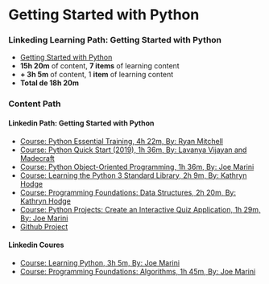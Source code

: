 # Getting Started with Python

### Linkeding Learning Path: Getting Started with Python
- [Getting Started with Python](https://www.linkedin.com/learning/paths/getting-started-with-python)
- **15h 20m** of content, **7 items** of learning content
- **+ 3h 5m** of content, 1 **item** of learning content
- **Total de 18h 20m**

### Content Path

#### Linkedin Path: Getting Started with Python
- [Course: Python Essential Training, 4h 22m, By: Ryan Mitchell](https://www.linkedin.com/learning/python-essential-training-18764650)
- [Course: Python Quick Start (2019), 1h 36m, By: Lavanya Vijayan and Madecraft](https://www.linkedin.com/learning/python-quick-start-22667553/advancing-your-career-with-python)
- [Course: Python Object-Oriented Programming, 1h 36m, By: Joe Marini](https://www.linkedin.com/learning/python-object-oriented-programming-2020)
- [Course: Learning the Python 3 Standard Library, 2h 9m, By: Kathryn Hodge](https://www.linkedin.com/learning/learning-the-python-3-standard-library)
- [Course: Programming Foundations: Data Structures, 2h 20m, By: Kathryn Hodge](https://www.linkedin.com/learning/programming-foundations-data-structures-22859292)
- [Course: Python Projects: Create an Interactive Quiz Application, 1h 29m, By: Joe Marini](https://www.linkedin.com/learning/python-projects-create-an-interactive-quiz-application)
- [Github Project](https://github.com/leticiapillar/python-project-build-a-quiz-application)


#### Linkedin Coures
- [Course: Learning Python, 3h 5m, By: Joe Marini](https://www.linkedin.com/learning/learning-python-14393370)
- [Course: Programming Foundations: Algorithms, 1h 45m, By: Joe Marini](https://www.linkedin.com/learning/programming-foundations-algorithms)
